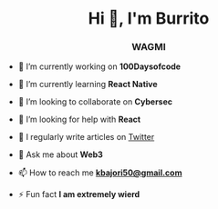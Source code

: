 <h1 align="center">Hi 👋, I'm Burrito</h1>
<h3 align="center">WAGMI</h3>

- 🔭 I’m currently working on **100Daysofcode**

- 🌱 I’m currently learning **React Native**

- 👯 I’m looking to collaborate on **Cybersec**

- 🤝 I’m looking for help with **React**

- 📝 I regularly write articles on [Twitter](Twitter)

- 💬 Ask me about **Web3**

- 📫 How to reach me **kbajori50@gmail.com**

- ⚡ Fun fact **I am extremely wierd**



